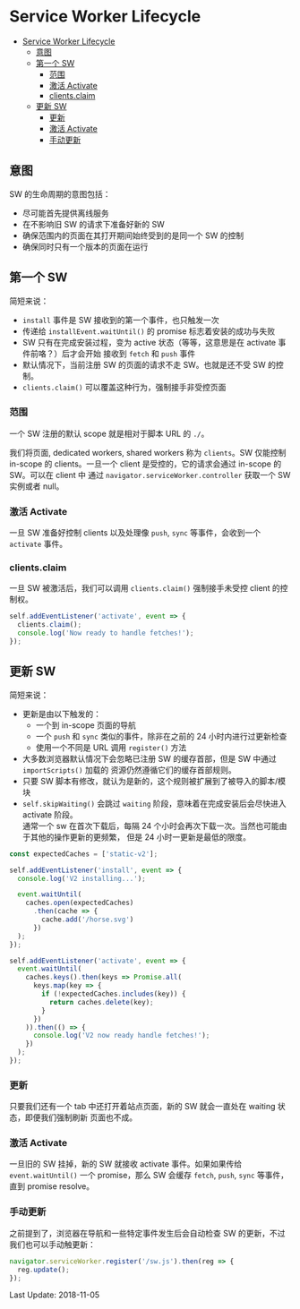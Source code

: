 # Service Worker Lifecycle

<!-- TOC -->

- [Service Worker Lifecycle](#service-worker-lifecycle)
  - [意图](#意图)
  - [第一个 SW](#第一个-sw)
    - [范围](#范围)
    - [激活 Activate](#激活-activate)
    - [clients.claim](#clientsclaim)
  - [更新 SW](#更新-sw)
    - [更新](#更新)
    - [激活 Activate](#激活-activate-1)
    - [手动更新](#手动更新)

<!-- /TOC -->

## 意图

SW 的生命周期的意图包括：  

+ 尽可能首先提供离线服务
+ 在不影响旧 SW 的请求下准备好新的 SW
+ 确保范围内的页面在其打开期间始终受到的是同一个 SW 的控制
+ 确保同时只有一个版本的页面在运行

## 第一个 SW

简短来说：   

+ `install` 事件是 SW 接收到的第一个事件，也只触发一次
+ 传递给 `installEvent.waitUntil()` 的 promise 标志着安装的成功与失败
+ SW 只有在完成安装过程，变为 active 状态（等等，这意思是在 activate 事件前咯？）后才会开始
接收到 `fetch` 和 `push` 事件
+ 默认情况下，当前注册 SW 的页面的请求不走 SW。也就是还不受 SW 的控制。
+ `clients.claim()` 可以覆盖这种行为，强制接手非受控页面

### 范围

一个 SW 注册的默认 scope 就是相对于脚本 URL 的 `./`。    

我们将页面, dedicated workers, shared workers 称为 `clients`。SW 仅能控制 in-scope
的 clients。一旦一个 client 是受控的，它的请求会通过 in-scope 的 SW。可以在 client 中
通过 `navigator.serviceWorker.controller` 获取一个 SW 实例或者 null。    

### 激活 Activate

一旦 SW 准备好控制 clients 以及处理像 `push`, `sync` 等事件，会收到一个 `activate` 事件。   

### clients.claim

一旦 SW 被激活后，我们可以调用 `clients.claim()` 强制接手未受控 client 的控制权。   

```js
self.addEventListener('activate', event => {
  clients.claim();
  console.log('Now ready to handle fetches!');
});
```   

## 更新 SW

简短来说：  

+ 更新是由以下触发的：
  - 一个到 in-scope 页面的导航
  - 一个 `push` 和 `sync` 类似的事件，除非在之前的 24 小时内进行过更新检查
  - 使用一个不同是 URL 调用 `register()` 方法
+ 大多数浏览器默认情况下会忽略已注册 SW 的缓存首部，但是 SW 中通过 `importScripts()` 加载的
资源仍然遵循它们的缓存首部规则。
+ 只要 SW 脚本有修改，就认为是新的，这个规则被扩展到了被导入的脚本/模块
+ `self.skipWaiting()` 会跳过 `waiting` 阶段，意味着在完成安装后会尽快进入 activate 阶段。   
通常一个 sw 在首次下载后，每隔 24 个小时会再次下载一次。当然也可能由于其他的操作更新的更频繁，
但是 24 小时一更新是最低的限度。   

```js
const expectedCaches = ['static-v2'];

self.addEventListener('install', event => {
  console.log('V2 installing...');

  event.waitUntil(
    caches.open(expectedCaches)
      .then(cache => {
        cache.add('/horse.svg')
      })
  );
});

self.addEventListener('activate', event => {
  event.waitUntil(
    caches.keys().then(keys => Promise.all(
      keys.map(key => {
        if (!expectedCaches.includes(key)) {
          return caches.delete(key);
        }
      })
    )).then(() => {
      console.log('V2 now ready handle fetches!');
    })
  );
});
```    

### 更新

只要我们还有一个 tab 中还打开着站点页面，新的 SW 就会一直处在 waiting 状态，即便我们强制刷新
页面也不成。    

### 激活 Activate

一旦旧的 SW 挂掉，新的 SW 就接收 activate 事件。如果如果传给 `event.waitUntil()` 一个
promise，那么 SW 会缓存 `fetch`, `push`, `sync` 等事件，直到 promise resolve。    

### 手动更新

之前提到了，浏览器在导航和一些特定事件发生后会自动检查 SW 的更新，不过我们也可以手动触更新：   

```js
navigator.serviceWorker.register('/sw.js').then(reg => {
  reg.update();
});
```    

Last Update: 2018-11-05